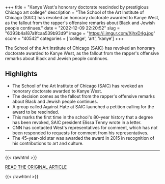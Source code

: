 +++
title = "Kanye West's honorary doctorate rescinded by prestigious Chicago art college"
description = "The School of the Art Institute of Chicago (SAIC) has revoked an honorary doctorate awarded to Kanye West, as the fallout from the rapper's offensive remarks about Black and Jewish people continues."
date = "2022-12-09 22:20:52"
slug = "6393b4a187a1fcaa539b93d9"
image = "https://i.imgur.com/XjhxD4g.jpg"
score = "40542"
categories = ['college', 'art', 'kanye']
+++

The School of the Art Institute of Chicago (SAIC) has revoked an honorary doctorate awarded to Kanye West, as the fallout from the rapper's offensive remarks about Black and Jewish people continues.

## Highlights

- The School of the Art Institute of Chicago (SAIC) has revoked an honorary doctorate awarded to Kanye West.
- The decision comes as the fallout from the rapper's offensive remarks about Black and Jewish people continues.
- A group called Against Hate at SAIC launched a petition calling for the award to be rescinded.
- This marks the first time in the school's 80-year history that a degree has been revoked, SAIC president Elissa Tenny wrote in a letter.
- CNN has contacted West's representatives for comment, which has not been responded to requests for comment from his representatives.
- The 45-year-old star was awarded the award in 2015 in recognition of his contributions to art and culture.

---

{{< rawhtml >}}
  <p class="article-category">
    <a target="_blank" href="https://edition.cnn.com/style/article/kanye-west-honorary-degree-rescinded-intl-scli/">READ THE ORIGINAL ARTICLE</a>
  </p>
{{< /rawhtml >}}
